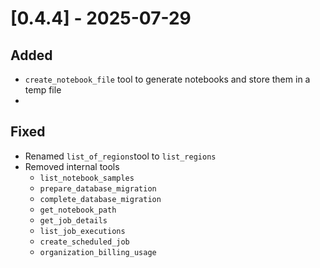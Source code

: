 # [0.4.4] - 2025-07-29

## Added

- `create_notebook_file` tool to generate notebooks and store them in a temp file
-

## Fixed

- Renamed `list_of_regions`tool to `list_regions`
- Removed internal tools
  - `list_notebook_samples`
  - `prepare_database_migration`
  - `complete_database_migration`
  - `get_notebook_path`
  - `get_job_details`
  - `list_job_executions`
  - `create_scheduled_job`
  - `organization_billing_usage`
